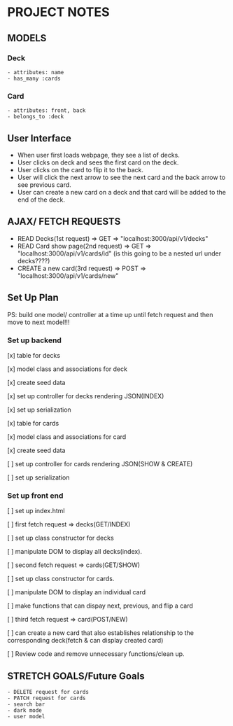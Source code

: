 # PROJECT NOTES

## MODELS

### Deck

    - attributes: name
    - has_many :cards

### Card

    - attributes: front, back
    - belongs_to :deck

## User Interface

- When user first loads webpage, they see a list of decks.
- User clicks on deck and sees the first card on the deck.
- User clicks on the card to flip it to the back.
- User will click the next arrow to see the next card and the back arrow to see previous card.
- User can create a new card on a deck and that card will be added to the end of the deck.

## AJAX/ FETCH REQUESTS

- READ Decks(1st request) => GET => "localhost:3000/api/v1/decks"
- READ Card show page(2nd request) => GET => "localhost:3000/api/v1/cards/id" (is this going to be a nested url under decks????)
- CREATE a new card(3rd request) => POST => "localhost:3000/api/v1/cards/new"

## Set Up Plan

PS: build one model/ controller at a time up until fetch request and then move to next model!!!

### Set up backend

[x] table for decks

[x] model class and associations for deck

[x] create seed data

[x] set up controller for decks rendering JSON(INDEX)

[x] set up serialization

[x] table for cards

[x] model class and associations for card

[x] create seed data

[ ] set up controller for cards rendering JSON(SHOW & CREATE)

[ ] set up serialization

### Set up front end

[ ] set up index.html

[ ] first fetch request => decks(GET/INDEX)

[ ] set up class constructor for decks

[ ] manipulate DOM to display all decks(index).

[ ] second fetch request => cards(GET/SHOW)

[ ] set up class constructor for cards.

[ ] manipulate DOM to display an individual card

[ ] make functions that can dispay next, previous, and flip a card

[ ] third fetch request => card(POST/NEW)

[ ] can create a new card that also establishes relationship to the corresponding deck(fetch & can display created card)

[ ] Review code and remove unnecessary functions/clean up.

## STRETCH GOALS/Future Goals

    - DELETE request for cards
    - PATCH request for cards
    - search bar
    - dark mode
    - user model
